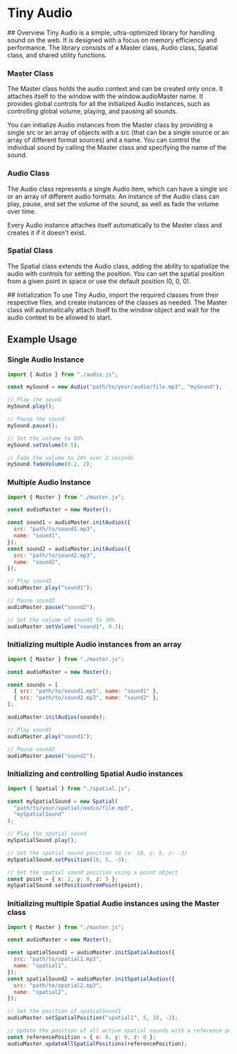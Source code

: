 # Tiny Audio

## Overview
Tiny Audio is a simple, ultra-optimized library for handling sound on the web. It is designed with a focus on memory efficiency and performance. The library consists of a Master class, Audio class, Spatial class, and shared utility functions.

### Master Class

The Master class holds the audio context and can be created only once. It attaches itself to the window with the window.audioMaster name. It provides global controls for all the initialized Audio instances, such as controlling global volume, playing, and pausing all sounds.

You can initialize Audio instances from the Master class by providing a single src or an array of objects with a src (that can be a single source or an array of different format sources) and a name. You can control the individual sound by calling the Master class and specifying the name of the sound.

### Audio Class

The Audio class represents a single Audio item, which can have a single src or an array of different audio formats. An instance of the Audio class can play, pause, and set the volume of the sound, as well as fade the volume over time.

Every Audio instance attaches itself automatically to the Master class and creates it if it doesn't exist.

### Spatial Class

The Spatial class extends the Audio class, adding the ability to spatialize the audio with controls for setting the position. You can set the spatial position from a given point in space or use the default position (0, 0, 0).

## Initialization
To use Tiny Audio, import the required classes from their respective files, and create instances of the classes as needed. The Master class will automatically attach itself to the window object and wait for the audio context to be allowed to start.

## Example Usage

### Single Audio Instance

```javascript
import { Audio } from "./audio.js";

const mySound = new Audio("path/to/your/audio/file.mp3", "mySound");

// Play the sound
mySound.play();

// Pause the sound
mySound.pause();

// Set the volume to 50%
mySound.setVolume(0.5);

// Fade the volume to 20% over 2 seconds
mySound.fadeVolume(0.2, 2);
```

### Multiple Audio Instance

```javascript
import { Master } from "./master.js";

const audioMaster = new Master();

const sound1 = audioMaster.initAudios({
  src: "path/to/sound1.mp3",
  name: "sound1",
});
const sound2 = audioMaster.initAudios({
  src: "path/to/sound2.mp3",
  name: "sound2",
});

// Play sound1
audioMaster.play("sound1");

// Pause sound2
audioMaster.pause("sound2");

// Set the volume of sound1 to 30%
audioMaster.setVolume("sound1", 0.3);
```

### Initializing multiple Audio instances from an array

```javascript
import { Master } from "./master.js";

const audioMaster = new Master();

const sounds = [
  { src: "path/to/sound1.mp3", name: "sound1" },
  { src: "path/to/sound2.mp3", name: "sound2" },
];

audioMaster.initAudios(sounds);

// Play sound1
audioMaster.play("sound1");

// Pause sound2
audioMaster.pause("sound2");
```

### Initializing and controlling Spatial Audio instances

```javascript
import { Spatial } from "./spatial.js";

const mySpatialSound = new Spatial(
  "path/to/your/spatial/audio/file.mp3",
  "mySpatialSound"
);

// Play the spatial sound
mySpatialSound.play();

// Set the spatial sound position to (x: 10, y: 5, z: -3)
mySpatialSound.setPosition(10, 5, -3);

// Set the spatial sound position using a point object
const point = { x: 2, y: 0, z: 5 };
mySpatialSound.setPositionFromPoint(point);
```

### Initializing multiple Spatial Audio instances using the Master class

```javascript
import { Master } from "./master.js";

const audioMaster = new Master();

const spatialSound1 = audioMaster.initSpatialAudios({
  src: "path/to/spatial1.mp3",
  name: "spatial1",
});
const spatialSound2 = audioMaster.initSpatialAudios({
  src: "path/to/spatial2.mp3",
  name: "spatial2",
});

// Set the position of spatialSound1
audioMaster.setSpatialPosition("spatial1", 5, 10, -2);

// Update the position of all active spatial sounds with a reference position
const referencePosition = { x: 0, y: 0, z: 0 };
audioMaster.updateAllSpatialPositions(referencePosition);
```
